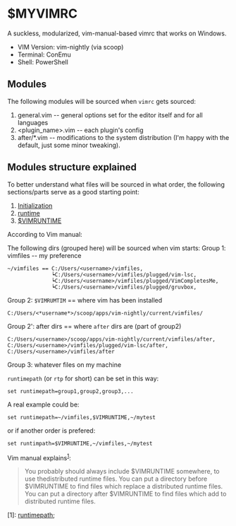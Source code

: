 # $MYVIMRC
A suckless, modularized, vim-manual-based vimrc that works on Windows.
- VIM Version: vim-nightly (via scoop)
- Terminal: ConEmu
- Shell: PowerShell

## Modules
The following modules will be sourced when `vimrc` gets sourced:
1. general.vim -- general options set for the editor itself and for all languages  
2. <plugin_name>.vim -- each plugin's config
3. after/\*.vim -- modifications to the system distribution (I'm happy with the default, just some minor tweaking).

## Modules structure explained
To better understand what files will be sourced in what order, the following sections/parts serve as a good starting point:
1. [Initialization](https://vimhelp.org/starting.txt.html#initialization)
2. [runtime](https://vimhelp.org/repeat.txt.html#%3Aruntime)
3. [$VIMRUNTIME](https://vimhelp.org/starting.txt.html#%24VIMRUNTIME)

According to Vim manual:


The following dirs (grouped here) will be sourced when vim starts:
Group 1: vimfiles -- my preference

    ~/vimfiles == C:/Users/<username>/vimfiles,
                  ┕C:/Users/<username>/vimfiles/plugged/vim-lsc,
                  ┕C:/Users/<username>/vimfiles/plugged/VimCompletesMe,
                  ┕C:/Users/<username>/vimfiles/plugged/gruvbox,
               
Group 2: `$VIMRUMTIM` == where vim has been installed

    C:/Users/<*username*>/scoop/apps/vim-nightly/current/vimfiles/

Group 2': after dirs == where `after` dirs are (part of group2)

    C:/Users/<username>/scoop/apps/vim-nightly/current/vimfiles/after,
    C:/Users/<username>/vimfiles/plugged/vim-lsc/after,
    C:/Users/<username>/vimfiles/after

Group 3: whatever files on my machine

`runtimepath` (or `rtp` for short) can be set in this way:

    set runtimepath=group1,group2,group3,...

A real example could be:

    set runtimepath=~/vimfiles,$VIMRUNTIME,~/mytest

or if another order is prefered:

    set runtimpath=$VIMRUNTIME,~/vimfiles,~/mytest

Vim manual explains<sup>[1](#myft1)</sup>:
>You probably should always include $VIMRUNTIME somewhere, to use thedistributed runtime files.  You can put a directory before $VIMRUNTIME to find files which replace a distributed runtime files.  You can put a directory after $VIMRUNTIME to find files which add to distributed runtime files.

<a name="myft1">[1]</a>: [runtimepath](https://vimhelp.org/options.txt.html#%27runtimepath%27);
